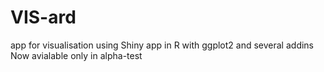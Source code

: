 # VIS-ard
app for visualisation using Shiny app in R with ggplot2 and several addins
Now avialable only in alpha-test
